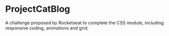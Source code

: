 # ProjectCatBlog
A challenge proposed by Rocketseat to complete the CSS module, including responsive coding, animations and grid. 
